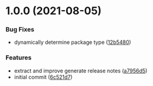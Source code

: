 # 1.0.0 (2021-08-05)


### Bug Fixes

* dynamically determine package type ([12b5480](https://github.com/eik-lib/semantic-release/commit/12b548047475a68adcef05b894577367d7ac9987))


### Features

* extract and improve  generate release notes ([a7956d5](https://github.com/eik-lib/semantic-release/commit/a7956d56f37f55c33a7d17b5af4e8c72cd14a9b8))
* initial commit ([6c521d7](https://github.com/eik-lib/semantic-release/commit/6c521d724e183c4c72364288612343006197089a))
